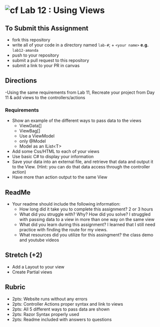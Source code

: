 ![cf](http://i.imgur.com/7v5ASc8.png) Lab 12 : Using Views
=====================================

## To Submit this Assignment
- fork this repository
- write all of your code in a directory named `lab-#`; + `<your name>` **e.g.** `lab12-amanda`
- push to your repository
- submit a pull request to this repository
- submit a link to your PR in canvas

## Directions
-Using the same requirements from Lab 11, Recreate your project from Day 11 & add views to the controllers/actions

### Requirements
- Show an example of the different ways to pass data to the views
  - ViewData[]
  - ViewBag[]
  - Use a ViewModel
  - only @Model
  - Model as an IList<T\>
- Add some Css/HTML to each of your views
- Use basic C# to display your information
- Save your data into an external file, and retrieve that data and output it to the View. (Hint: you can do that data access through the controller action)
- Have more than action output to the same View


## ReadMe
- Your readme should include the following information: 
	- How long did it take you to complete this assignment? 2 or 3 hours
	- What did you struggle with? Why? How did you solve? I struggled with passing data to a view in more than one way on the same view
	- What did you learn during this assignment? I learned that I still need practice with finding the route for my views.
    - What resources did you utilize for this assingment? the class demo and youtube videos

## Stretch (+2)
   - Add a Layout to your view
   - Create Partial views

## Rubric
- 2pts: Website runs without any errors
- 2pts: Controller Actions proper syntax and link to views
- 2pts: All 5 different ways to pass data are shown 
- 2pts: Razor Syntax properly used
- 2pts: Readme included with answers to questions

